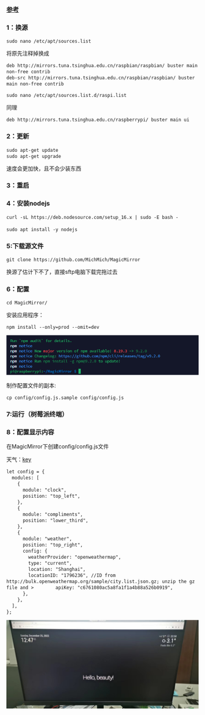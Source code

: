 ### [参考](https://blog.csdn.net/Candy_xx/article/details/125453122?spm=1001.2014.3001.5502)

### 1：换源

```shell
sudo nano /etc/apt/sources.list
```

将原先注释掉换成

```shell
deb http://mirrors.tuna.tsinghua.edu.cn/raspbian/raspbian/ buster main non-free contrib
deb-src http://mirrors.tuna.tsinghua.edu.cn/raspbian/raspbian/ buster main non-free contrib
```


```shell
sudo nano /etc/apt/sources.list.d/raspi.list
```

同理

```shell
deb http://mirrors.tuna.tsinghua.edu.cn/raspberrypi/ buster main ui
```


### 2：更新

```shell
sudo apt-get update
sudo apt-get upgrade
```

速度会更加快，且不会少装东西

### 3：重启


### 4：安装nodejs

```shell
curl -sL https://deb.nodesource.com/setup_16.x | sudo -E bash -

sudo apt install -y nodejs
```

### 5:下载源文件

```shell
git clone https://github.com/MichMich/MagicMirror
```

换源了估计下不了，直接sftp电脑下载完拖过去

### 6：配置

```shell
cd MagicMirror/
```

 安装应用程序：

```shell
npm install --only=prod --omit=dev
```

![1671968212168](image/配置/1671968212168.png)

制作配置文件的副本:

```shell
cp config/config.js.sample config/config.js
```

### 7:运行（树莓派终端）


### 8：配置显示内容

在MagicMirror下创建config/config.js文件

天气：[key](https://home.openweathermap.org/api_keys) 

```shell
let config = {
  modules: [
    {
      module: "clock",
      position: "top_left",
    },
    {
      module: "compliments",
      position: "lower_third",
    },
    {
      module: "weather",
      position: "top_right",
      config: {
        weatherProvider: "openweathermap",
        type: "current",
        location: "Shanghai",
        locationID: "1796236", //ID from http://bulk.openweathermap.org/sample/city.list.json.gz; unzip the gz file and >        apiKey: "c6761080ac5a8fa1f1a4b88a526b0919",
      },
    },
  ],
};

```

![1671972541836](image/配置/1671972541836.png)
